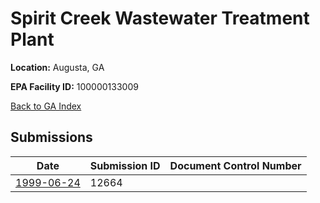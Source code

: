 # Spirit Creek Wastewater Treatment Plant

**Location:** Augusta, GA

**EPA Facility ID:** 100000133009

[Back to GA Index](../../index.md)

## Submissions

| Date | Submission ID | Document Control Number |
|------|--------------|-------------------------|
| [1999-06-24](submissions/12664.md) | 12664 |  |

